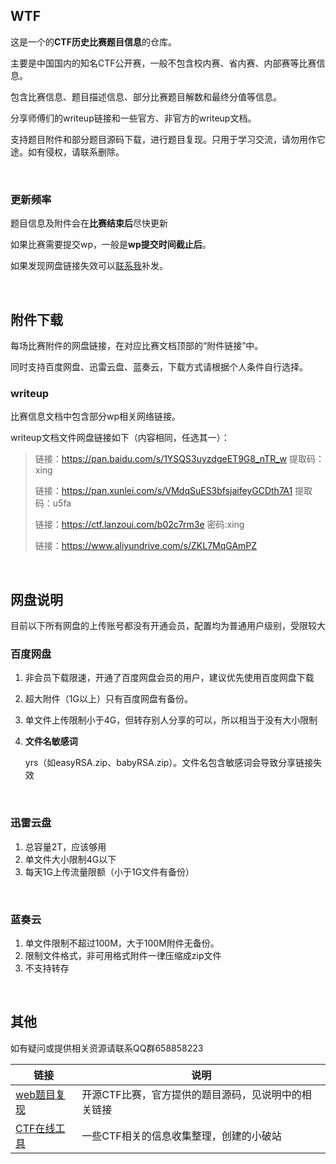 ## WTF

这是一个的**CTF历史比赛题目信息**的仓库。

主要是中国国内的知名CTF公开赛，一般不包含校内赛、省内赛、内部赛等比赛信息。

包含比赛信息、题目描述信息、部分比赛题目解数和最终分值等信息。

分享师傅们的writeup链接和一些官方、非官方的writeup文档。

支持题目附件和部分题目源码下载，进行题目复现。只用于学习交流，请勿用作它途。如有侵权，请联系删除。

<br/>

### 更新频率

题目信息及附件会在**比赛结束后**尽快更新

如果比赛需要提交wp，一般是**wp提交时间截止后**。

如果发现网盘链接失效可以<a href="tencent://message/?uin=2074888398&Site=Senlon.Net&Menu=yes" target="_blank">联系我</a>补发。

<br/>

## 附件下载

每场比赛附件的网盘链接，在对应比赛文档顶部的“附件链接”中。

同时支持百度网盘、迅雷云盘、蓝奏云，下载方式请根据个人条件自行选择。

<!-- 每个比赛单独分享链接而不是所有附件一个链接的原因：-->
<!-- 1. 由于放在单个文件夹，偶尔由于不明原因某个附件被ban导致整个分享链接失效-->
<!-- 2. 蓝奏云分享不能套文件夹，分享的文件夹里的文件夹会不显示-->
<!-- 3. 方便下载，快速定位题目附件-->

### writeup

比赛信息文档中包含部分wp相关网络链接。

writeup文档文件网盘链接如下（内容相同，任选其一）：

> 链接：https://pan.baidu.com/s/1YSQS3uyzdgeET9G8_nTR_w 提取码：xing
>
> 链接：https://pan.xunlei.com/s/VMdqSuES3bfsjaifeyGCDth7A1 提取码：u5fa
>
> 链接：https://ctf.lanzoui.com/b02c7rm3e 密码:xing
>
> 链接：https://www.aliyundrive.com/s/ZKL7MqGAmPZ

<br/>

## 网盘说明

目前以下所有网盘的上传账号都没有开通会员，配置均为普通用户级别，受限较大

### 百度网盘

1. 非会员下载限速，开通了百度网盘会员的用户，建议优先使用百度网盘下载

2. 超大附件（1G以上）只有百度网盘有备份。
3. 单文件上传限制小于4G，但转存别人分享的可以，所以相当于没有大小限制

4. **文件名敏感词**

   yrs（如easyRSA.zip、babyRSA.zip）。文件名包含敏感词会导致分享链接失效

<br/>

<!-- 目前阿里云盘不支持分享功能，分享的文件类型也有限制，描述暂略，暂不使用。 -->

### 迅雷云盘

1. 总容量2T，应该够用
2. 单文件大小限制4G以下
3. 每天1G上传流量限额（小于1G文件有备份）

<br/>

### 蓝奏云

1. 单文件限制不超过100M，大于100M附件无备份。
2. 限制文件格式，非可用格式附件一律压缩成zip文件
3. 不支持转存

<br/>


## 其他

如有疑问或提供相关资源请联系QQ群658858223

| 链接                                                        | 说明                                                |
| ----------------------------------------------------------- | --------------------------------------------------- |
| [web题目复现](https://github.com/docimg/ctf_history_replay) | 开源CTF比赛，官方提供的题目源码，见说明中的相关链接 |
| [CTF在线工具](https://readflag.cn/)                         | 一些CTF相关的信息收集整理，创建的小破站             |

